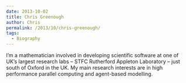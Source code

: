 ```yaml
---
date: 2013-10-02
title: Chris Greenough
author: Chris
permalink: /2013/10/chris-greenough/
tags:
  - Biography
---
```

I&#8217;m a mathematician involved in developing scientific software at one of UK&#8217;s largest research labs &#8211; STFC Rutherford Appleton Laboratory &#8211; just south of Oxford in the UK. My main research interests are in high performance parallel computing and agent-based modelling.
